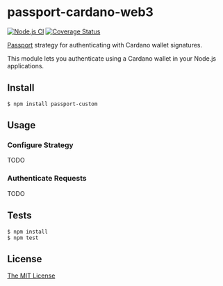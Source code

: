 # passport-cardano-web3

[![Node.js CI](https://github.com/jmagan/passport-cardano-web3/actions/workflows/node.js.yml/badge.svg)](https://github.com/jmagan/passport-cardano-web3/actions/workflows/node.js.yml)
[![Coverage Status](https://coveralls.io/repos/github/jmagan/passport-cardano-web3/badge.svg?branch=main)](https://coveralls.io/github/jmagan/passport-cardano-web3?branch=main)

[Passport](http://passportjs.org/) strategy for authenticating with Cardano wallet signatures.

This module lets you authenticate using a Cardano wallet in your Node.js applications. 
## Install

    $ npm install passport-custom

## Usage

### Configure Strategy
TODO
### Authenticate Requests
TODO

## Tests

    $ npm install
    $ npm test

## License

[The MIT License](http://opensource.org/licenses/MIT)
